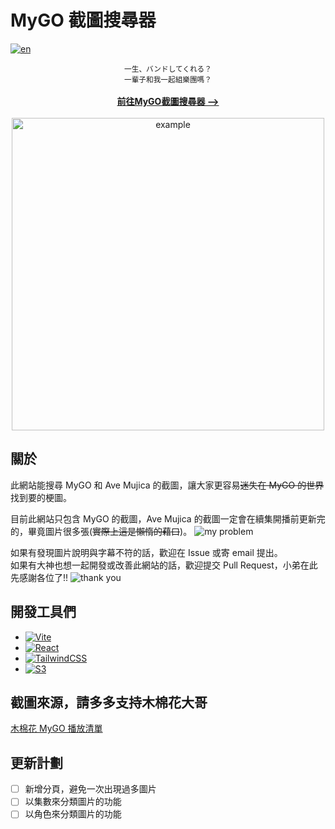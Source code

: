 # MyGO 截圖搜尋器

[![en](https://img.shields.io/badge/lang-en-green.svg)](/README.en.md)

<div align="center" >
<small>一生、バンドしてくれる？</small>
<br />
<small>一輩子和我一起組樂團嗎？</small>
<br />
<br/>
<a href=""><strong>前往MyGO截圖搜尋器 --></strong></a>
</div>
<div align="center">
<br/>
<img src="https://lh3.googleusercontent.com/Atk5OqGN7c0rncsz6FWt6ct0yK0MEji3m8VkYFq4v1V3jp9vjRw-T43L4xs1J8FA18Y8sg1fs0L0ot4=w2880-h1200-p-l90-rj" alt="example" width="500" height="auto">
</div>

## 關於

此網站能搜尋 MyGO 和 Ave Mujica 的截圖，讓大家更容易~~迷失在 MyGO 的世界~~找到要的梗圖。

目前此網站只包含 MyGO 的截圖，Ave Mujica 的截圖一定會在續集開播前更新完的，畢竟圖片很多張(~~實際上這是懶惰的藉口~~)。
![my problem](https://ronald-mygo.s3.ap-east-2.amazonaws.com/MyGO/MyGO_1/%E6%98%AF%E6%88%91%E8%87%AA%E5%B7%B1%E7%9A%84%E5%95%8F%E9%A1%8C.png)

如果有發現圖片說明與字幕不符的話，歡迎在 Issue 或寄 email 提出。<br />
如果有大神也想一起開發或改善此網站的話，歡迎提交 Pull Request，小弟在此先感謝各位了!!
![thank you](https://ronald-mygo.s3.ap-east-2.amazonaws.com/MyGO/MyGO_1/%E8%AC%9D%E8%AC%9D%E5%A6%B3%E5%80%91.png)

## 開發工具們

- [![Vite][Vite]][Vite-url]
- [![React][React.js]][React-url]
- [![TailwindCSS][TailwindCSS]][TailwindCSS-url]
- [![S3][S3]][S3-url]

## 截圖來源，請多多支持木棉花大哥

[木棉花 MyGO 播放清單](https://www.youtube.com/watch?v=WOrYBIYIwyk&list=PL12UaAf_xzfqYGkaq7fR0DpB6osiuNlYu&ab_channel=Muse%E6%9C%A8%E6%A3%89%E8%8A%B1-TW)

## 更新計劃

- [ ] 新增分頁，避免一次出現過多圖片
- [ ] 以集數來分類圖片的功能
- [ ] 以角色來分類圖片的功能

[Vite]: https://img.shields.io/badge/Vite-B73BFE?style=for-the-badge&logo=vite&logoColor=FFD62E
[Vite-url]: https://vitejs.dev/
[React.js]: https://img.shields.io/badge/React-20232A?style=for-the-badge&logo=react&logoColor=61DAFB
[React-url]: https://reactjs.org/
[TailwindCSS]: https://img.shields.io/badge/tailwindcss-0F172A?&logo=tailwindcss
[TailwindCSS-url]: https://tailwindcss.com/
[S3]: https://img.shields.io/badge/AWS_S3-569A31?logo=amazons3&logoColor=fff&style=for-the-badge
[S3-url]: https://aws.amazon.com/s3/?nc1=h_ls
